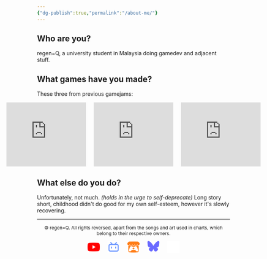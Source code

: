 ```yaml
---
{"dg-publish":true,"permalink":"/about-me/"}
---
```


## Who are you?
regen=Q, a university student in Malaysia doing gamedev and adjacent stuff.

## What games have you made?
These three from previous gamejams:
<div style="display: flex; justify-content: center; gap: 20px;">
	<iframe frameborder="0" src="https://itch.io/embed/2631630?dark=true" width="208" height="167"><a href="https://utsuhoagie.itch.io/escaping-spirit-retrospective">Escaping Spirit Retrospective by Utsuhoagie, Node, regen=Q, WestMerlin, mushgunAX</a></iframe>
	<iframe frameborder="0" src="https://itch.io/embed/3068220?dark=true" width="208" height="167"><a href="https://regenq.itch.io/split-inchling">Split Inchling by regen=Q, Utsuhoagie, Node, Halo, mushgunAX</a></iframe>
	<iframe frameborder="0" src="https://itch.io/embed/2705634?dark=true" width="208" height="167"><a href="https://regenq.itch.io/this-is-a-platformer-about-blue">this is a platformer about blue by regen=Q</a></iframe>
</div>

## What else do you do?
Unfortunately, not much. *(holds in the urge to self-deprecate)*
Long story short, childhood didn't do good for my own self-esteem, however it's slowly recovering.

<hr><p style="text-align: center; font-size: 12px;">🄯 regen=Q. All rights reversed, apart from the songs and art used in charts, which belong to their respective owners.</p> <div style="display: flex; flex-direction: row; justify-content: center; gap: 20px;"> 	<a href="https://www.youtube.com/@regen-Q" target="_blank"><img src="https://raw.githubusercontent.com/keannyooi/regenq-charting-archive/refs/heads/main/youtube.svg" width="32"></a> 	<a href="https://space.bilibili.com/3546594718780149" target="_blank"><img src="https://raw.githubusercontent.com/keannyooi/regenq-charting-archive/refs/heads/main/bilibili.svg" width="32"></a> 	<a href="https://regenq.itch.io/" target="_blank"><img src="https://raw.githubusercontent.com/keannyooi/regenq-charting-archive/refs/heads/main/itch.svg" width="32" target="_blank"></a> 	<a href="https://bsky.app/profile/regen-q.bsky.social" target="_blank"><img src="https://raw.githubusercontent.com/keannyooi/regenq-charting-archive/refs/heads/main/bluesky.svg" width="32"></a> 	<a href="https://github.com/keannyooi" target="_blank"><img src="https://raw.githubusercontent.com/keannyooi/regenq-charting-archive/refs/heads/main/github.svg" width="32"></a> </div>